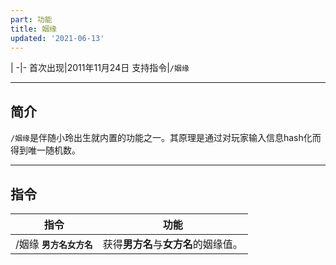 ```yaml
---
part: 功能
title: 姻缘
updated: '2021-06-13'
---
```


 |
-|-
首次出现|2011年11月24日
支持指令|`/姻缘`

---

## 简介

`/姻缘`是伴随小玲出生就内置的功能之一。其原理是通过对玩家输入信息hash化而得到唯一随机数。

---

## 指令

指令|功能
---|---
/姻缘 **`男方名`**[]()**`女方名`**|获得**男方名**与**女方名**的姻缘值。